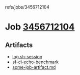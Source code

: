 refs/jobs/3456712104

# Job [3456712104](https://github.com/rokmoln/support-firecloud/runs/3456712104?check_suite_focus=true)

## Artifacts

* [log.sh-session](log.sh-session)
* [sf-ci-echo-benchmark](sf-ci-echo-benchmark)
* [some-job-artifact.md](some-job-artifact.md)

